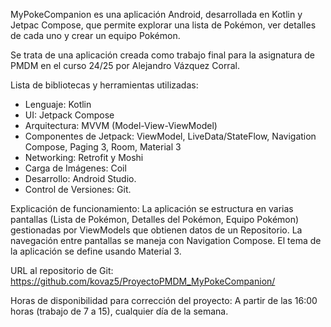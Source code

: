 
MyPokeCompanion es una aplicación Android, desarrollada en Kotlin y Jetpac Compose, que permite
explorar una lista de Pokémon, ver detalles de cada uno y crear un equipo Pokémon.

Se trata de una aplicación creada como trabajo final para la asignatura de PMDM en el curso 24/25
por Alejandro Vázquez Corral.

Lista de bibliotecas y herramientas utilizadas:
- Lenguaje: Kotlin
- UI: Jetpack Compose
- Arquitectura: MVVM (Model-View-ViewModel)
- Componentes de Jetpack: ViewModel, LiveData/StateFlow, Navigation Compose, Paging 3, Room, Material 3
- Networking: Retrofit y Moshi
- Carga de Imágenes: Coil
- Desarrollo: Android Studio.
- Control de Versiones: Git.

Explicación de funcionamiento:
La aplicación se estructura en varias pantallas (Lista de Pokémon, Detalles del Pokémon, Equipo Pokémon) 
gestionadas por ViewModels que obtienen datos de un Repositorio. La
navegación entre pantallas se maneja con Navigation Compose. 
El tema de la aplicación se define usando Material 3.

URL al repositorio de Git:
https://github.com/kovaz5/ProyectoPMDM_MyPokeCompanion/

Horas de disponibilidad para corrección del proyecto:
A partir de las 16:00 horas (trabajo de 7 a 15), cualquier día de la semana.
